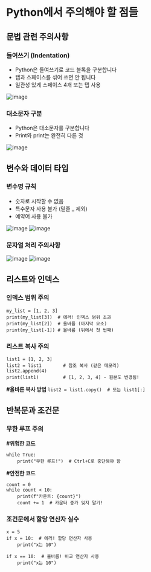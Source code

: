 # Python에서 주의해야 할 점들
## 문법 관련 주의사항
### 들여쓰기 (Indentation)
- Python은 들여쓰기로 코드 블록을 구분합니다
- 탭과 스페이스를 섞어 쓰면 안 됩니다
- 일관성 있게 스페이스 4개 또는 탭 사용

![image](https://github.com/user-attachments/assets/f5a656e4-bdd8-4266-9606-28e094726822)

### 대소문자 구분
- Python은 대소문자를 구분합니다
- Print와 print는 완전히 다른 것

![image](https://github.com/user-attachments/assets/0aab7a9e-f992-4158-a736-eb8deada9c55)


## 변수와 데이터 타입
### 변수명 규칙
- 숫자로 시작할 수 없음
- 특수문자 사용 불가 (밑줄 _ 제외)
- 예약어 사용 불가

![image](https://github.com/user-attachments/assets/3084e284-f1f1-4d28-a0de-db2abe3d7380)
![image](https://github.com/user-attachments/assets/bf514a73-b1e8-494a-947d-60052f2f7d4b)


### 문자열 처리 주의사항

![image](https://github.com/user-attachments/assets/ca8a2e77-c110-4e40-bb43-5188a0c1785b)
![image](https://github.com/user-attachments/assets/dd32d364-a7c6-4baf-844a-6c046fd2d5c2)

## 리스트와 인덱스
### 인덱스 범위 주의
```
my_list = [1, 2, 3]
print(my_list[3])  # 에러! 인덱스 범위 초과
print(my_list[2])  # 올바름 (마지막 요소)
print(my_list[-1]) # 올바름 (뒤에서 첫 번째)
```

### 리스트 복사 주의
```
list1 = [1, 2, 3]
list2 = list1        # 참조 복사 (같은 메모리)
list2.append(4)
print(list1)         # [1, 2, 3, 4] - 원본도 변경됨!
```

**#올바른 복사 방법**
```list2 = list1.copy()  # 또는 list1[:]```

## 반복문과 조건문
### 무한 루프 주의
**#위험한 코드**
```
while True:
    print("무한 루프!")  # Ctrl+C로 중단해야 함
```

**#안전한 코드**
```
count = 0
while count < 10:
    print(f"카운트: {count}")
    count += 1  # 카운터 증가 잊지 말기!
```

### 조건문에서 할당 연산자 실수
```
x = 5
if x = 10:  # 에러! 할당 연산자 사용
    print("x는 10")

if x == 10:  # 올바름! 비교 연산자 사용
    print("x는 10")
```
